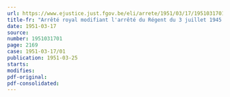 ```yaml
---
url: https://www.ejustice.just.fgov.be/eli/arrete/1951/03/17/1951031701/justel
title-fr: "Arrêté royal modifiant l'arrêté du Régent du 3 juillet 1945 portant statut des contrôleurs sociaux"
date: 1951-03-17
source:
number: 1951031701
page: 2169
case: 1951-03-17/01
publication: 1951-03-25
starts:
modifies:
pdf-original:
pdf-consolidated:
---
```


